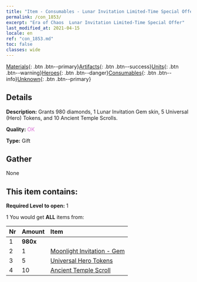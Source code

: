 ```yaml
---
title: "Item - Consumables - Lunar Invitation Limited-Time Special Offer"
permalink: /con_1853/
excerpt: "Era of Chaos  Lunar Invitation Limited-Time Special Offer"
last_modified_at: 2021-04-15
locale: en
ref: "con_1853.md"
toc: false
classes: wide
---
```

 [Materials](/Items/){: .btn .btn--primary}[Artifacts](/Items/Artifacts/){: .btn .btn--success}[Units](/Items/Units/){: .btn .btn--warning}[Heroes](/Items/Heroes/){: .btn .btn--danger}[Consumables](/Items/Consumables/){: .btn .btn--info}[Unknown](/Items/Unknown/){: .btn .btn--primary}

## Details
 **Description:** Grants 980 diamonds, 1 Lunar Invitation Gem skin, 5 Universal (Hero) Tokens, and 10 Ancient Temple Scrolls.

 **Quality:** <span style="color: #DA70D6">OK</span>

 **Type:** Gift

## Gather

  None

## This item contains:

 **Required Level to open:** 1

 1 You would get **ALL** items  from:

  | Nr | Amount |     Item    |
  |:---|:-------|:------------|
  | 1 |  **980x** | <i class="fas fa-gem"/> |  | 
  | 2 | 1 | [Moonlight Invitation - Gem](/Items/con_1048/) |  | 
  | 3 | 5 | [Universal Hero Tokens](/Items/her_358/) |  | 
  | 4 | 10 | [Ancient Temple Scroll](/Items/con_697/) |  | 
